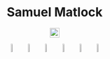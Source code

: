 <div align="center"><h1><b>Samuel Matlock</b></h1>

<img height=22px src="https://komarev.com/ghpvc/?username=samuelmatlock&label=Profile%20views&color=0e75b6&style=flat" alt="samuelmatlock"/>

<p align="center">
  <a href="http://samuelmatlock.com"><img width="7%" src="https://img.icons8.com/fluent/96/000000/domain.png" alt="website"/></a>
  <a href="https://twitter.com/samuelmatlock"><img width="7%" src="https://img.icons8.com/color/96/000000/twitter-squared.png" alt="twitter"/></a>
  <a href="https://www.youtube.com/watch?v=dQw4w9WgXcQ"><img width="7%" src="https://img.icons8.com/color/96/000000/youtube.png" alt="youtube"/></a>
  <a href="https://www.linkedin.com/in/samuelmatlock"><img width="7%" src="https://img.icons8.com/color/96/000000/linkedin.png" alt="linkedin"/></a>
  <a href="https://www.github.com/samuelmatlock"><img width="7%" src="https://img.icons8.com/color/96/000000/github.png" alt="linkedin"/></a>
  <a href="https://www.github.com/samuelmatlock"><img width="7%" src="https://img.icons8.com/color/96/000000/resume.png" alt="linkedin"/></a>
</div>
